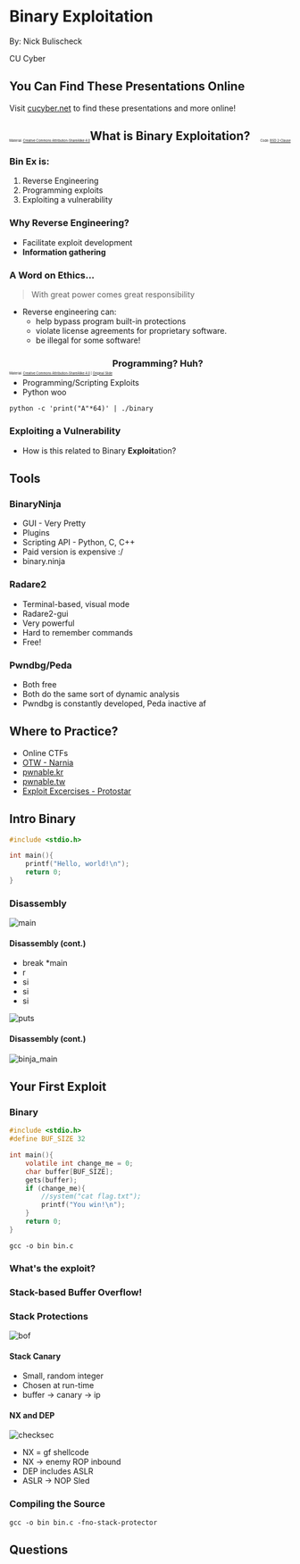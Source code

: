 # Binary Exploitation

By: Nick Bulischeck

CU Cyber


## You Can Find These Presentations Online

Visit [cucyber.net](https://cucyber.net/) to find these presentations and more online!

<span style="padding-top: 6em; font-size: 0.4em; float: left;">Material: <a href="https://tldrlegal.com/license/creative-commons-attribution-sharealike-4.0-international-(cc-by-sa-4.0)">Creative Commons Attribution-ShareAlike 4.0</a></span><span style="padding-top: 6em; font-size: 0.4em; float: right;">Code: <a href="https://tldrlegal.com/license/bsd-2-clause-license-(freebsd)">BSD 2-Clause</a></span>



## What is Binary Exploitation?


### Bin Ex is:

1. Reverse Engineering
2. Programming exploits
3. Exploiting a vulnerability


### Why Reverse Engineering?

* Facilitate exploit development
* **Information gathering**


### A Word on Ethics...

>	With great power comes great responsibility

+	Reverse engineering can:
	+	help bypass program built-in protections
	+	violate license agreements for proprietary software.
	+	be illegal for some software!

<span style="padding-top: 6em; font-size: 0.4em; float: left;">Material: <a href="https://tldrlegal.com/license/creative-commons-attribution-sharealike-4.0-international-(cc-by-sa-4.0)">Creative Commons Attribution-ShareAlike 4.0</a> |  <a href="https://cucyber.net/presentations/analysis/exploitable/#/2/1">Original Slide</a></span>


### Programming? Huh?

* Programming/Scripting Exploits
* Python woo

`python -c 'print("A"*64)' | ./binary`


### Exploiting a Vulnerability

* How is this related to Binary **Exploit**ation?



## Tools


### BinaryNinja

* GUI - Very Pretty
* Plugins
* Scripting API - Python, C, C++
* Paid version is expensive :/
* binary.ninja


### Radare2

* Terminal-based, visual mode
* Radare2-gui
* Very powerful
* Hard to remember commands
* Free!


### Pwndbg/Peda

* Both free
* Both do the same sort of dynamic analysis
* Pwndbg is constantly developed, Peda inactive af



## Where to Practice?

* Online CTFs
* [OTW - Narnia](http://overthewire.org/wargames/narnia/)
* [pwnable.kr](http://pwnable.kr)
* [pwnable.tw](https://pwnable.tw)
* [Exploit Excercises - Protostar](https://exploit-exercises.com/protostar/)



## Intro Binary

```C
#include <stdio.h>

int main(){
	printf("Hello, world!\n");
	return 0;
}
```


### Disassembly

![main](disassemble_main.png)


#### Disassembly (cont.)

* break *main
* r
* si
* si
* si

![puts](puts.png)


#### Disassembly (cont.)

![binja_main](binaryninja.png)



## Your First Exploit


### Binary

```C
#include <stdio.h>
#define BUF_SIZE 32

int main(){
	volatile int change_me = 0;
	char buffer[BUF_SIZE];
	gets(buffer);
	if (change_me){
		//system("cat flag.txt");
		printf("You win!\n");
	}
	return 0;
}
```

`gcc -o bin bin.c`


### What's the exploit?


### Stack-based Buffer Overflow!


### Stack Protections


![bof](disassemble_bof.png)


#### Stack Canary

* Small, random integer
* Chosen at run-time
* buffer -> canary -> ip


#### NX and DEP

![checksec](checksec_bof.png)

* NX = gf shellcode
* NX -> enemy ROP inbound
* DEP includes ASLR
* ASLR -> NOP Sled


### Compiling the Source

`gcc -o bin bin.c -fno-stack-protector`


## Questions
